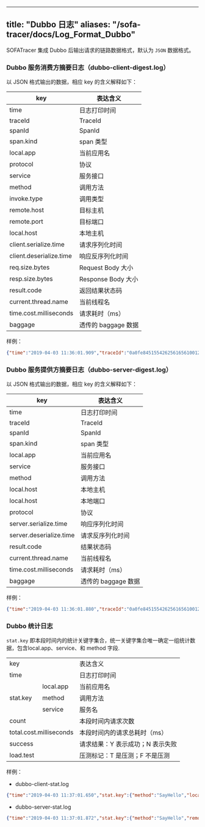 
---
title: "Dubbo 日志"
aliases: "/sofa-tracer/docs/Log_Format_Dubbo"
---



SOFATracer 集成 Dubbo 后输出请求的链路数据格式，默认为 `JSON` 数据格式。

### Dubbo 服务消费方摘要日志（dubbo-client-digest.log）

以 JSON 格式输出的数据，相应 key 的含义解释如下：

key | 表达含义
--------- | -------------
 time | 日志打印时间
 traceId | TraceId
 spanId | SpanId
 span.kind | span 类型
 local.app | 当前应用名
 protocol | 协议
 service | 服务接口
 method | 调用方法
 invoke.type| 调用类型
 remote.host | 目标主机
 remote.port | 目标端口
 local.host | 本地主机
 client.serialize.time | 请求序列化时间
 client.deserialize.time | 响应反序列化时间
 req.size.bytes | Request Body 大小
 resp.size.bytes | Response Body 大小
 result.code | 返回结果状态码
 current.thread.name | 当前线程名
 time.cost.milliseconds | 请求耗时（ms）
 baggage | 透传的 baggage 数据

样例：

```json
{"time":"2019-04-03 11:36:01.909","traceId":"0a0fe8451554262561656100126684","spanId":"0","span.kind":"client","local.app":"dubbo-consumer","protocol":"dubbo","service":"com.alipay.sofa.tracer.examples.dubbo.facade.HelloService","method":"SayHello","invoke.type":"sync","remote.host":"10.15.232.69","remote.port":"20880","local.host":"10.15.232.69","client.serialize.time":35,"client.deserialize.time":0,"req.size.bytes":323,"resp.size.bytes":323,"result.code":"00","current.thread.name":"main","time.cost.milliseconds":252,"baggage":""}
```
### Dubbo 服务提供方摘要日志（dubbo-server-digest.log）

以 JSON 格式输出的数据，相应 key 的含义解释如下：

key | 表达含义
--------- | -------------
 time | 日志打印时间
 traceId | TraceId
 spanId | SpanId
 span.kind | span 类型
 local.app | 当前应用名
 service | 服务接口
 method | 调用方法
 local.host | 本地主机
 local.host | 本地端口
 protocol | 协议
 server.serialize.time | 响应序列化时间
 server.deserialize.time | 请求反序列化时间
 result.code | 结果状态码
 current.thread.name | 当前线程名
 time.cost.milliseconds | 请求耗时（ms）
 baggage | 透传的 baggage 数据

样例：

```json
{"time":"2019-04-03 11:36:01.880","traceId":"0a0fe8451554262561656100126684","spanId":"0","span.kind":"server","local.app":"dubbo-provider","service":"com.alipay.sofa.tracer.examples.dubbo.facade.HelloService","method":"SayHello","local.host":"10.15.232.69","local.port":"54178","protocol":"dubbo","server.serialize.time":0,"server.deserialize.time":27,"result.code":"00","current.thread.name":"DubboServerHandler-10.15.232.69:20880-thread-2","time.cost.milliseconds":3,"baggage":""}
```

### Dubbo 统计日志

`stat.key` 即本段时间内的统计关键字集合，统一关键字集合唯一确定一组统计数据，包含local.app、service、和 method 字段.

<table>
   <tr>
      <td colspan="2">key</td>
      <td>表达含义</td>
   </tr>
   <tr>
      <td colspan="2">time</td>
      <td>日志打印时间</td>
   </tr>
   <tr>
      <td rowspan="3">stat.key</td>
      <td>local.app</td>
      <td>当前应用名</td>
   </tr>
   <tr>
      <td>method</td>
      <td>调用方法</td>
   </tr>
   <tr>
      <td> service </td>
      <td>服务名</td>
   </tr>
   <tr>
      <td colspan="2">count</td>
      <td>本段时间内请求次数</td>
   </tr>
   <tr>
      <td colspan="2">total.cost.milliseconds</td>
      <td>本段时间内的请求总耗时（ms）</td>
   </tr>
   <tr>
      <td colspan="2">success</td>
      <td>请求结果：Y 表示成功；N 表示失败</td>
   </tr>
   <tr>
      <td colspan="2">load.test</td>
      <td>压测标记：T 是压测；F 不是压测</td>
   </tr>
</table>

样例：

* dubbo-client-stat.log
```json
{"time":"2019-04-03 11:37:01.650","stat.key":{"method":"SayHello","local.app":"dubbo-consumer","service":"com.alipay.sofa.tracer.examples.dubbo.facade.HelloService"},"count":1,"total.cost.milliseconds":252,"success":"Y"}
```

* dubbo-server-stat.log
```json
{"time":"2019-04-03 11:37:01.872","stat.key":{"method":"SayHello","remote.app":"dubbo-provider","service":"com.alipay.sofa.tracer.examples.dubbo.facade.HelloService"},"count":1,"total.cost.milliseconds":3,"success":"Y"}
```